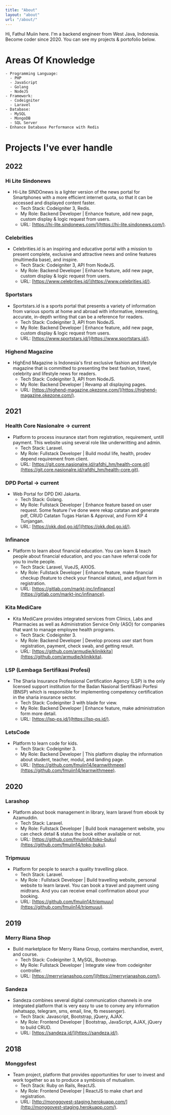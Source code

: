 ```yaml
---
title: "About"
layout: "about"
url: "/about/"
---
```


Hi, Fathul Muiin here. I'm a backend engineer from West Java, Indonesia. Become coder since 2020. You can see my projects & portofolio below. 
# Areas Of Knowledge
    - Programming Language: 
      - PHP
      - JavaScript
      - Golang
      - NodeJS
    - Framework:
      - Codeigniter
      - Laravel
    - Database:
      - MySQL
      - MongoDB
      - SQL Server
    - Enhance Database Performance with Redis
# Projects I've ever handle
## 2022
### Hi Lite Sindonews
- Hi-Lite SINDOnews is a lighter version of the news portal for Smartphones with a more efficient internet quota, so that it can be accessed and displayed content faster.
  - Tech Stack: Codeigniter 3, Redis.
  - My Role: Backend Developer | Enhance feature, add new page, custom display & logic request from users.
  - URL: [https://hi-lite.sindonews.com/](https://hi-lite.sindonews.com/).
### Celebrities
- Celebrities.id is an inspiring and educative portal with a mission to present complete, exclusive and attractive news and online features (multimedia base), and inspire.
  - Tech Stack: Codeigniter 3, API from NodeJS.
  - My Role: Backend Developer | Enhance feature, add new page, custom display & logic request from users.
  - URL: [https://www.celebrities.id/](https://www.celebrities.id/).
### Sportstars
- Sportstars.id is a sports portal that presents a variety of information from various sports at home and abroad with informative, interesting, accurate, in-depth writing that can be a reference for readers.
  - Tech Stack: Codeigniter 3, API from NodeJS.
  - My Role: Backend Developer | Enhance feature, add new page, custom display & logic request from users.
  - URL: [https://www.sportstars.id/](https://www.sportstars.id/).
### Highend Magazine
- HighEnd Magazine is Indonesia's first exclusive fashion and lifestyle magazine that is committed to presenting the best fashion, travel, celebrity and lifestyle news for readers.
  - Tech Stack: Codeigniter 3, API from NodeJS.
  - My Role: Backend Developer | Revamp all displaying pages.
  - URL: [https://highend-magazine.okezone.com/](https://highend-magazine.okezone.com/).
## 2021
### Health Core Nasionalre -> current
- Platform to process insurance start from registration, requirement, untill payment. This website using several role like underwritting and admin.
  - Tech Stack: Laravel.
  - My Role: Fullstack Developer | Build modul life, health, prodev depend requirement from client.
  - URL: [https://git.core.nasionalre.id/rafdhi_hm/health-core.git](https://git.core.nasionalre.id/rafdhi_hm/health-core.git).

### DPD Portal -> current
- Web Portal for DPD DKI Jakarta.
  - Tech Stack: Golang.
  - My Role: Fullstack Developer | Enhance feature based on user request. Some feature I've done were rekap catatan and generate pdf, CRUD Catatan Tugas Harian & Approval, and Form KP 4 Tunjangan.
  - URL: [https://okk.dpd.go.id/](https://okk.dpd.go.id/).
### Infinance
- Platform to learn about financial education. You can learn & teach people about financial education, and you can have referral code for you to invite people.
  - Tech Stack: Laravel, VueJS, AXIOS.
  - My Role: Fullstack Developer | Enhance feature, make financial checkup (feature to check your financial status), and adjust form in registration.
  - URL: [https://gitlab.com/markt-inc/infinance](https://gitlab.com/markt-inc/infinance).
### Kita MediCare
- Kita MediCare provides integrated services from Clinics, Labs and Pharmacies as well as Administration Service Only (ASO) for companies that want to manage employee health programs.
  - Tech Stack: Codeigniter 3.
  - My Role: Backend Developer | Develop process user start from registration, payment, check swab, and getting result.
  - URL: [https://github.com/armudie/klinikkita](https://github.com/armudie/klinikkita).
### LSP (Lembaga Sertifikasi Profesi)
- The Sharia Insurance Professional Certification Agency (LSP) is the only licensed support institution for the Badan Nasional Sertifikasi Porfesi (BNSP) which is responsible for implementing competency certification in the sharia insurance sector.
  - Tech Stack: Codeigniter 3 with blade for view.
  - My Role: Backend Developer | Enhance feature, make administration form more detail.
  - URL: [https://lsp-ps.id/](https://lsp-ps.id/).

### LetsCode
- Platform to learn code for kids.
  - Tech Stack: Codeigniter 3.
  - My Role: Backend Developer | This platform display the information about student, teacher, modul, and landing page.
  - URL: [https://github.com/fmuiin14/learnwithmeee](https://github.com/fmuiin14/learnwithmeee).
## 2020
### Larashop
- Platform about book management in library, learn laravel from ebook by Azamuddin.
  - Tech Stack: Laravel.
  - My Role: Fullstack Developer | Build book management website, you can check detail & status the book either available or not.
  - URL: [https://github.com/fmuiin14/toko-buku](https://github.com/fmuiin14/toko-buku).
### Tripmuuu
- Platform for people to search a quality travelling place.
  - Tech Stack: Laravel.
  - My Role : Fullstack Developer | Build travelling website, personal website to learn laravel. You can book a travel and payment using midtrans. And you can receive email confirmation about your booking.
  - URL: [https://github.com/fmuiin14/tripmuuu](https://github.com/fmuiin14/tripmuuu).
## 2019
### Merry Riana Shop
- Build marketplace for Merry Riana Group, contains merchandise, event, and course.
  - Tech Stack: Codeigniter 3, MySQL, Bootstrap.
  - My Role: Fullstack Developer | Integrate view from codeigniter controller.
  - URL: [https://merryrianashop.com/](https://merryrianashop.com/).
### Sandeza
- Sandeza combines several digital communication channels in one integrated platform that is very easy to use to convey any information (whatsapp, telegram, sms, email, line, fb messenger).
  - Tech Stack: Javascript, Bootstrap, jQuery, AJAX.
  - My Role: Frontend Developer | Bootstrap, JavaScript, AJAX, jQuery to build CRUD.
  - URL: [https://sandeza.id/](https://sandeza.id/).
## 2018
### Monggofest
- Team project, platform that provides opportunities for user to invest and work together so as to produce a symbiosis of mutualism.
  - Tech Stack: Ruby on Rails, ReactJS.
  - My Role: Frontend Developer | ReactJS to make chart and registration.
  - URL: [http://monggovest-staging.herokuapp.com/](http://monggovest-staging.herokuapp.com/).